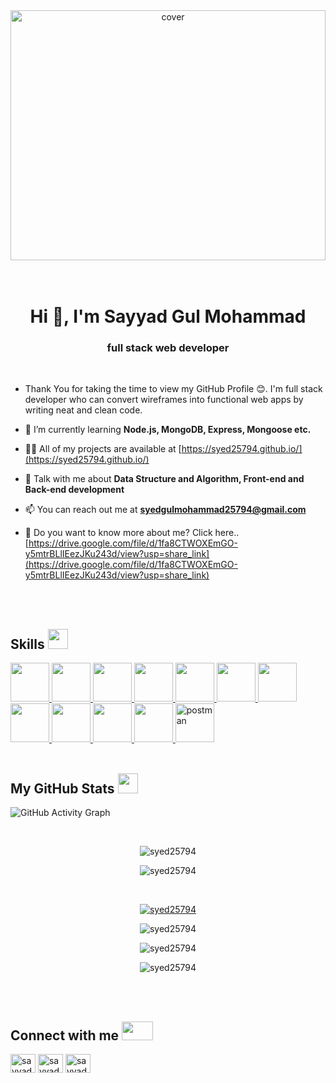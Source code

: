 <div align="center">
<img width="100%" height = "400px" src="https://cdn.dribbble.com/users/1292677/screenshots/6139167/avento_still_2x.gif?compress=1&resize=400x300" alt="cover" />
</div>

</br>
</br>

<h1 align="center">Hi 👋, I'm Sayyad Gul Mohammad</h1>
<h3 align="center">full stack web developer</h3>

 </br>
 
- Thank You for taking the time to view my GitHub Profile :blush:. I'm full stack developer who can convert wireframes into functional web apps by writing neat and clean code.

- 🌱 I’m currently learning **Node.js, MongoDB, Express, Mongoose etc.**

- 👨‍💻 All of my projects are available at [https://syed25794.github.io/](https://syed25794.github.io/)

- 💬 Talk with me about **Data Structure and Algorithm, Front-end and Back-end development**

- 📫 You can reach out me at **syedgulmohammad25794@gmail.com**

- 📄 Do you want to know more about me? Click here.. [https://drive.google.com/file/d/1fa8CTWOXEmGO-y5mtrBLlIEezJKu243d/view?usp=share_link](https://drive.google.com/file/d/1fa8CTWOXEmGO-y5mtrBLlIEezJKu243d/view?usp=share_link)


</br>
</br>


<h2> Skills <img src = "https://upload.wikimedia.org/wikipedia/commons/5/55/Tool_animated.gif?20090204212530" width = '32px' height='32px' > </h2>
<a href= 'https://github.com/Syed25794?tab=repositories&q=&type=&language=html&sort=' > <img width ='62px' height='62px' src ='https://raw.githubusercontent.com/rahulbanerjee26/githubAboutMeGenerator/main/icons/html.svg'> </a>
<a href= 'https://github.com/Syed25794?tab=repositories&q=&type=&language=css&sort=' > <img width ='62px' height='62px' src ='https://raw.githubusercontent.com/rahulbanerjee26/githubAboutMeGenerator/main/icons/css.svg'> </a>
<a href= 'https://github.com/Syed25794?tab=repositories&q=&type=&language=javascript&sort=' > <img width ='62px' height='62px' src ='https://raw.githubusercontent.com/rahulbanerjee26/githubAboutMeGenerator/main/icons/javascript.svg'> </a>
<a href= 'https://github.com/Syed25794?tab=repositories&q=&type=&language=reactjs&sort=' > <img width ='62px' height='62px' src ='https://raw.githubusercontent.com/rahulbanerjee26/githubAboutMeGenerator/main/icons/reactjs.svg'> </a>
<a href= 'https://github.com/Syed25794?tab=repositories&q=&type=&language=nodejs&sort=' > <img width ='62px' height='62px' src ='https://raw.githubusercontent.com/rahulbanerjee26/githubAboutMeGenerator/main/icons/nodejs.svg'> </a>
<a href= 'https://github.com/Syed25794?tab=repositories&q=&type=&language=mongodb&sort=' > <img width ='62px' height='62px' src ='https://raw.githubusercontent.com/rahulbanerjee26/githubAboutMeGenerator/main/icons/mongodb.svg'> </a>
<a href= 'https://github.com/Syed25794?tab=repositories&q=&type=&language=express&sort=' > <img width ='62px' height='62px' src ='https://raw.githubusercontent.com/rahulbanerjee26/githubAboutMeGenerator/main/icons/express.svg'> </a>
<a href= 'https://github.com/Syed25794?tab=repositories&q=&type=&language=git&sort=' > <img width ='62px' height='62px' src ='https://raw.githubusercontent.com/rahulbanerjee26/githubAboutMeGenerator/main/icons/git.svg'> </a>
<a href= 'https://github.com/Syed25794?tab=repositories&q=&type=&language=github&sort=' > <img width ='62px' height='62px' src ='https://raw.githubusercontent.com/rahulbanerjee26/githubAboutMeGenerator/main/icons/github.svg'> </a>
<a href= 'https://github.com/Syed25794?tab=repositories&q=&type=&language=python&sort=' > <img width ='62px' height='62px' src ='https://raw.githubusercontent.com/rahulbanerjee26/githubAboutMeGenerator/main/icons/python.svg'> </a>
<a href= 'https://github.com/Syed25794?tab=repositories&q=&type=&language=java&sort=' > <img width ='62px' height='62px' src ='https://raw.githubusercontent.com/rahulbanerjee26/githubAboutMeGenerator/main/icons/java.svg'> </a>
<a href="https://postman.com" target="_blank" rel="noreferrer"> <img src="https://www.vectorlogo.zone/logos/getpostman/getpostman-icon.svg" alt="postman" width ='62px' height='62px' /> </a>



</br>
</br>


<h2> My GitHub Stats <img src='https://raw.githubusercontent.com/rahulbanerjee26/githubProfileReadmeGenerator/main/gifs/github.gif' width='32px' height=32px> </h2> 

![GitHub Activity Graph](https://activity-graph.herokuapp.com/graph?username=Syed25794) 

</br>


   <p align="center"><img  src="https://github-readme-stats.vercel.app/api/top-langs?username=syed25794&show_icons=true&locale=en&layout=compact" alt="syed25794" /></p>

  <p align="center"><img  src="https://github-readme-stats.vercel.app/api?username=syed25794&show_icons=true&locale=en" alt="syed25794" /></p>


</br>

<p align="center"> <a href="https://github.com/ryo-ma/github-profile-trophy"><img src="https://github-profile-trophy.vercel.app/?username=syed25794" alt="syed25794" /></a> </p>
 


<p align="center"><img src="https://github-readme-streak-stats.herokuapp.com/?user=syed25794&" alt="syed25794" /></p>


  <p align="center"><img src="https://visitor-badge.glitch.me/badge?page_id=Syed25794.Syed25794" alt="syed25794" /></p>

  <p align="center"><img src="https://gpvc.arturio.dev/Syed25794" alt="syed25794" /> </p>
  
  
  
  </br>
</br>

<h2> Connect with me <img src='https://cdn.dribbble.com/users/805609/screenshots/2909157/connection.gif' width="50px" height=30px> </h2>

<p align="left">
<a href="https://www.linkedin.com/in/sayyad-gul-mohammad/" target="blank"><img align="center" src="https://www.iconpacks.net/icons/1/free-linkedin-icon-112-thumb.png" alt="sayyad gul mohammad" height="30" width="40" /></a>
<a href="https://twitter.com/sayyadgulmohd" target="blank"><img align="center" src="https://encrypted-tbn0.gstatic.com/images?q=tbn:ANd9GcS6tFaM-eTMK02qh0x0VsBa-eFzurARq7qB1-aXOKSQ8w&s" alt="sayyadgulmohd" height="30" width="40" /></a>
<a href="https://www.hackerrank.com/sayyad_fw15_488" target="blank"><img align="center" src="https://img.icons8.com/external-tal-revivo-color-tal-revivo/2x/external-hackerrank-is-a-technology-company-that-focuses-on-competitive-programming-logo-color-tal-revivo.pngconnec" alt="sayyad_fw15_488" height="30" width="40" /></a>
</p>


